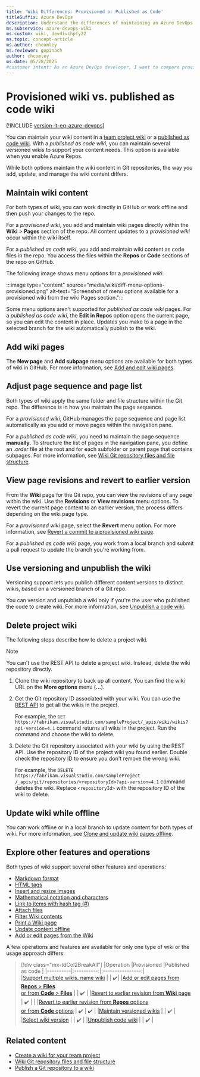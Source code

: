 ```yaml
---
title: 'Wiki Differences: Provisioned or Published as Code'
titleSuffix: Azure DevOps
description: Understand the differences of maintaining an Azure DevOps wiki provisioned for a team project versus a wiki published as code. 
ms.subservice: azure-devops-wiki
ms.custom: wiki, devdivchpfy22
ms.topic: concept-article
ms.author: chcomley
ms.reviewer: gopinach
author: chcomley
ms.date: 05/28/2025
#customer intent: As an Azure DevOps developer, I want to compare provisioning a wiki with publishing a wiki as code, so I can choose the best approach for my team.
---
```


# Provisioned wiki vs. published as code wiki

[!INCLUDE [version-lt-eq-azure-devops](../../includes/version-lt-eq-azure-devops.md)] 

<!--- Supports https://go.microsoft.com/fwlink/?linkid=866310 -->

You can maintain your wiki content in a [team project wiki](wiki-create-repo.md) or a [published as code wiki](publish-repo-to-wiki.md). With a _published as code wiki_, you can maintain several versioned wikis to support your content needs. This option is available when you enable Azure Repos.

While both options maintain the wiki content in Git repositories, the way you add, update, and manage the wiki content differs.

## Maintain wiki content

For both types of wiki, you can work directly in GitHub or work offline and then push your changes to the repo. 

For a _provisioned wiki_, you add and maintain wiki pages directly within the **Wiki** > **Pages** section of the repo. All content updates to a _provisioned wiki_ occur within the wiki itself.

For a _published as code wiki_, you add and maintain wiki content as code files in the repo. You access the files within the **Repos** or **Code** sections of the repo on GitHub.

The following image shows menu options for a _provisioned wiki_:

:::image type="content" source="media/wiki/diff-menu-options-provisioned.png" alt-text="Screenshot of menu options available for a provisioned wiki from the wiki Pages section.":::

Some menu options aren't supported for _published as code wiki_ pages. For a _published as code wiki_, the **Edit in Repos** option opens the current page, so you can edit the content in place. Updates you make to a page in the selected branch for the wiki automatically publish to the wiki.

## Add wiki pages

The **New page** and **Add subpage** menu options are available for both types of wiki in GitHub. For more information, see [Add and edit wiki pages](add-edit-wiki.md#add-a-wiki-page).

<a id="toc"></a>

## Adjust page sequence and page list

Both types of wiki apply the same folder and file structure within the Git repo. The difference is in how you maintain the page sequence.

For a *provisioned wiki*, GitHub manages the page sequence and page list automatically as you add or move pages within the navigation pane.

For a _published as code wiki_, you need to maintain the page sequence **manually**. To structure the list of pages in the navigation pane, you define an _*.order*_ file at the root and for each subfolder or parent page that contains subpages. For more information, see [Wiki Git repository files and file structure](wiki-file-structure.md#page-sequence-and-the-order-file).

<a id="revisions"></a>

## View page revisions and revert to earlier version

From the **Wiki** page for the Git repo, you can view the revisions of any page within the wiki. Use the **Revisions** or **View revisions** menu options. To revert the current page content to an earlier version, the process differs depending on the wiki page type.

For a *provisioned wiki* page, select the  **Revert** menu option. For more information, see [Revert a commit to a provisioned wiki page](wiki-view-history.md#revert-provision).

For a *published as code wiki* page, you work from a local branch and submit a pull request to update the branch you're working from.

<a id="versioning"></a>

## Use versioning and unpublish the wiki

Versioning support lets you publish different content versions to distinct wikis, based on a versioned branch of a Git repo. 

You can version and unpublish a wiki only if you're the user who published the code to create wiki. For more information, see [Unpublish a code wiki](publish-repo-to-wiki.md#unpublish-wiki).

## Delete project wiki

The following steps describe how to delete a project wiki.

> [!NOTE]
> You can't use the REST API to delete a project wiki. Instead, delete the wiki repository directly.

1. Clone the wiki repository to back up all content. You can find the wiki URL on the **More options** menu (**...**).

1. Get the Git repository ID associated with your wiki. You can use the [REST API](/rest/api/azure/devops/wiki/wikis/get?view=azure-devops-rest-7.1&tabs=HTTP&preserve-view=true) to get all the wikis in the project.
   
   For example, the `GET https://fabrikam.visualstudio.com/sampleProject/_apis/wiki/wikis?api-version=4.1` command returns all wikis in the project. Run the command and choose the wiki to delete.

1. Delete the Git repository associated with your wiki by using the REST API. Use the repository ID of the project wiki you found earlier. Double check the repository ID to ensure you don't remove the wrong wiki.

   For example, the `DELETE https://fabrikam.visualstudio.com/sampleProject /_apis/git/repositories/<repositoryId>?api-version=4.1` command deletes the wiki. Replace `<repositoryId>` with the repository ID of the wiki to delete.

## Update wiki while offline

You can work offline or in a local branch to update content for both types of wiki. For more information, see [Clone and update wiki pages offline](wiki-update-offline.md).

## Explore other features and operations

Both types of wiki support several other features and operations:

- [Markdown format](markdown-guidance.md)
- [HTML tags](markdown-guidance.md#html)
- [Insert and resize images](markdown-guidance.md#images)
- [Mathematical notation and characters](markdown-guidance.md#math-notation)
- [Link to items with hash tag (#)](markdown-guidance.md#link-work-items)
- [Attach files](markdown-guidance.md#attach)
- [Filter Wiki contents](filter-print-wiki.md#filter-wiki-pages)
- [Print a Wiki page](filter-print-wiki.md#print-a-wiki-page)
- [Update content offline](wiki-update-offline.md)
- [Add or edit pages from the Wiki](add-edit-wiki.md)

A few operations and features are available for only one type of wiki or the usage approach differs:

> [!div class="mx-tdCol2BreakAll"]
> |Operation |Provisioned |Published as code |
> |----------|:----------:|:----------------:|  
> |[Support multiple wikis, name wiki](publish-repo-to-wiki.md)  |  | ✔️|
> |[Add or edit pages from **Repos** > **Files** <br> or from **Code** > **Files**](publish-repo-to-wiki.md) |  | ✔️ |
> |[Revert to earlier revision from **Wiki** page](wiki-view-history.md#revert-provision) | ✔️ |  |
> |[Revert to earlier revision from **Repos** options <br> or from **Code** options](wiki-view-history.md#revert-publish) | ✔️ | ✔️ |
> |[Maintain versioned wikis](#versioning) |  | ✔️ |
> |[Select wiki version](publish-repo-to-wiki.md#select-a-wiki-version) |  | ✔️ |
> |[Unpublish code wiki](publish-repo-to-wiki.md#unpublish-wiki) |  | ✔️ |

## Related content

- [Create a wiki for your team project](wiki-create-repo.md)
- [Wiki Git repository files and file structure](wiki-file-structure.md)
- [Publish a Git repository to a wiki](publish-repo-to-wiki.md)